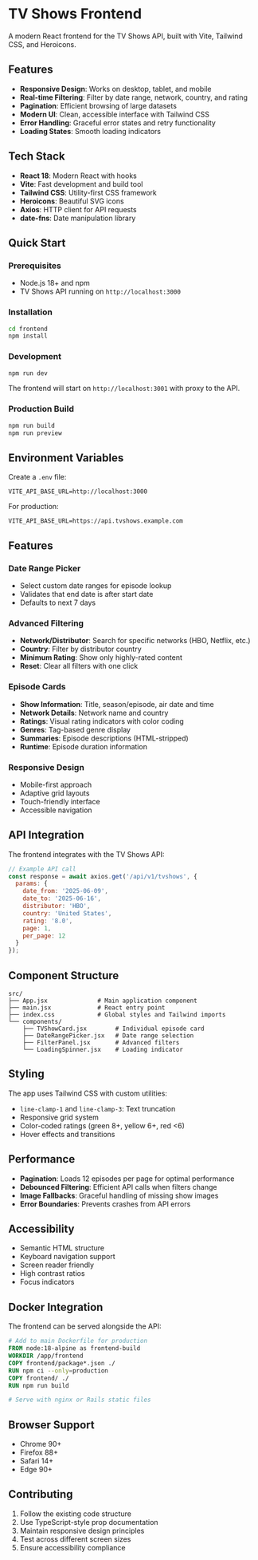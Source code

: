 # TV Shows Frontend

A modern React frontend for the TV Shows API, built with Vite, Tailwind CSS, and Heroicons.

## Features

- **Responsive Design**: Works on desktop, tablet, and mobile
- **Real-time Filtering**: Filter by date range, network, country, and rating
- **Pagination**: Efficient browsing of large datasets
- **Modern UI**: Clean, accessible interface with Tailwind CSS
- **Error Handling**: Graceful error states and retry functionality
- **Loading States**: Smooth loading indicators

## Tech Stack

- **React 18**: Modern React with hooks
- **Vite**: Fast development and build tool
- **Tailwind CSS**: Utility-first CSS framework
- **Heroicons**: Beautiful SVG icons
- **Axios**: HTTP client for API requests
- **date-fns**: Date manipulation library

## Quick Start

### Prerequisites

- Node.js 18+ and npm
- TV Shows API running on `http://localhost:3000`

### Installation

```bash
cd frontend
npm install
```

### Development

```bash
npm run dev
```

The frontend will start on `http://localhost:3001` with proxy to the API.

### Production Build

```bash
npm run build
npm run preview
```

## Environment Variables

Create a `.env` file:

```env
VITE_API_BASE_URL=http://localhost:3000
```

For production:
```env
VITE_API_BASE_URL=https://api.tvshows.example.com
```

## Features

### Date Range Picker
- Select custom date ranges for episode lookup
- Validates that end date is after start date
- Defaults to next 7 days

### Advanced Filtering
- **Network/Distributor**: Search for specific networks (HBO, Netflix, etc.)
- **Country**: Filter by distributor country
- **Minimum Rating**: Show only highly-rated content
- **Reset**: Clear all filters with one click

### Episode Cards
- **Show Information**: Title, season/episode, air date and time
- **Network Details**: Network name and country
- **Ratings**: Visual rating indicators with color coding
- **Genres**: Tag-based genre display
- **Summaries**: Episode descriptions (HTML-stripped)
- **Runtime**: Episode duration information

### Responsive Design
- Mobile-first approach
- Adaptive grid layouts
- Touch-friendly interface
- Accessible navigation

## API Integration

The frontend integrates with the TV Shows API:

```javascript
// Example API call
const response = await axios.get('/api/v1/tvshows', {
  params: {
    date_from: '2025-06-09',
    date_to: '2025-06-16',
    distributor: 'HBO',
    country: 'United States',
    rating: '8.0',
    page: 1,
    per_page: 12
  }
});
```

## Component Structure

```
src/
├── App.jsx              # Main application component
├── main.jsx             # React entry point
├── index.css            # Global styles and Tailwind imports
└── components/
    ├── TVShowCard.jsx        # Individual episode card
    ├── DateRangePicker.jsx   # Date range selection
    ├── FilterPanel.jsx       # Advanced filters
    └── LoadingSpinner.jsx    # Loading indicator
```

## Styling

The app uses Tailwind CSS with custom utilities:

- `line-clamp-1` and `line-clamp-3`: Text truncation
- Responsive grid system
- Color-coded ratings (green 8+, yellow 6+, red <6)
- Hover effects and transitions

## Performance

- **Pagination**: Loads 12 episodes per page for optimal performance
- **Debounced Filtering**: Efficient API calls when filters change
- **Image Fallbacks**: Graceful handling of missing show images
- **Error Boundaries**: Prevents crashes from API errors

## Accessibility

- Semantic HTML structure
- Keyboard navigation support
- Screen reader friendly
- High contrast ratios
- Focus indicators

## Docker Integration

The frontend can be served alongside the API:

```dockerfile
# Add to main Dockerfile for production
FROM node:18-alpine as frontend-build
WORKDIR /app/frontend
COPY frontend/package*.json ./
RUN npm ci --only=production
COPY frontend/ ./
RUN npm run build

# Serve with nginx or Rails static files
```

## Browser Support

- Chrome 90+
- Firefox 88+
- Safari 14+
- Edge 90+

## Contributing

1. Follow the existing code structure
2. Use TypeScript-style prop documentation
3. Maintain responsive design principles
4. Test across different screen sizes
5. Ensure accessibility compliance